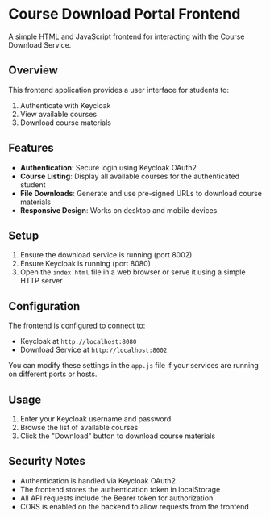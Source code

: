 # Course Download Portal Frontend

A simple HTML and JavaScript frontend for interacting with the Course Download Service.

## Overview

This frontend application provides a user interface for students to:

1. Authenticate with Keycloak
2. View available courses
3. Download course materials

## Features

- **Authentication**: Secure login using Keycloak OAuth2
- **Course Listing**: Display all available courses for the authenticated student
- **File Downloads**: Generate and use pre-signed URLs to download course materials
- **Responsive Design**: Works on desktop and mobile devices

## Setup

1. Ensure the download service is running (port 8002)
2. Ensure Keycloak is running (port 8080)
3. Open the `index.html` file in a web browser or serve it using a simple HTTP server

## Configuration

The frontend is configured to connect to:

- Keycloak at `http://localhost:8080`
- Download Service at `http://localhost:8002`

You can modify these settings in the `app.js` file if your services are running on different ports or hosts.

## Usage

1. Enter your Keycloak username and password
2. Browse the list of available courses
3. Click the "Download" button to download course materials

## Security Notes

- Authentication is handled via Keycloak OAuth2
- The frontend stores the authentication token in localStorage
- All API requests include the Bearer token for authorization
- CORS is enabled on the backend to allow requests from the frontend